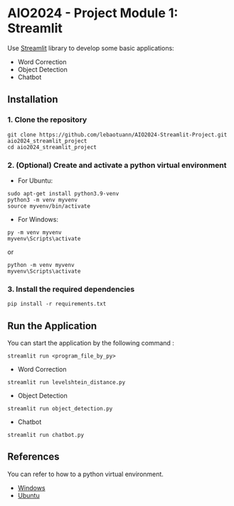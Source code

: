 # AIO2024 - Project Module 1: Streamlit

Use [Streamlit](https://streamlit.io/) library to develop some basic applications:
- Word Correction
- Object Detection
- Chatbot

## Installation
### 1. Clone the repository
```commandline
git clone https://github.com/lebaotuann/AIO2024-Streamlit-Project.git aio2024_streamlit_project
cd aio2024_streamlit_project
```

### 2. (Optional) Create and activate a python virtual environment
- For Ubuntu:
```commandline
sudo apt-get install python3.9-venv
python3 -m venv myvenv
source myvenv/bin/activate
```
- For Windows:
```commandline
py -m venv myvenv
myvenv\Scripts\activate
```
or
```commandline
python -m venv myvenv
myvenv\Scripts\activate
```

### 3. Install the required dependencies

```commandline
pip install -r requirements.txt
```

## Run the Application
You can start the application by the following command :
```shell
streamlit run <program_file_by_py>
```

- Word Correction
```commandline
streamlit run levelshtein_distance.py
```
- Object Detection
```commandline
streamlit run object_detection.py
```
- Chatbot
```commandline
streamlit run chatbot.py
```

## References
You can refer to how to a python virtual environment.
- [Windows](https://medium.com/@rodolfo.antonio.sep/setting-up-a-python-virtual-environment-on-windows-september-2023-aa9a25f856f9)
- [Ubuntu](https://medium.com/@rodolfo.antonio.sep/setting-up-a-python-virtual-environment-on-windows-september-2023-aa9a25f856f9)
